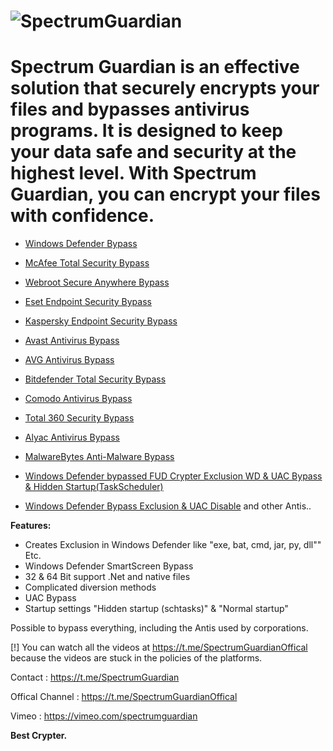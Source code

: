 <body>
    <div class="center">
        <h1>
      <img src="https://i.ibb.co/74xZ9Jk/Spectrum-Guardian.jpg" alt="SpectrumGuardian"></h1>
    </div>
<h1 tabindex="-1" class="heading-element" dir="auto">Spectrum Guardian is an effective solution that securely encrypts your files and bypasses antivirus programs. It is designed to keep your data safe and security at the highest level. With Spectrum Guardian, you can encrypt your files with confidence.</h1>

- [Windows Defender Bypass](https://youtu.be/L25yqHB_tjo)
- [McAfee Total Security Bypass](https://www.youtube.com/watch?v=XrHcoP-I33c)
- [Webroot Secure Anywhere Bypass](https://www.youtube.com/watch?v=cjlTo9kCuho)
- [Eset Endpoint Security Bypass](https://www.youtube.com/watch?v=mvv2apNKIGQ)
- [Kaspersky Endpoint Security Bypass](https://www.youtube.com/watch?v=Y89tSbXGqWU)
- [Avast Antivirus Bypass](https://youtu.be/iD4TE2aOkU8)
- [AVG Antivirus Bypass](https://youtu.be/nxlF01tXTWw)
- [Bitdefender Total Security Bypass](https://youtu.be/BxvS6I2apnE)
- [Comodo Antivirus Bypass](https://youtu.be/dXUh1OU8Q4g)
- [Total 360 Security Bypass](https://vimeo.com/930833348)
- [Alyac Antivirus Bypass](https://vimeo.com/930833348)
- [MalwareBytes Anti-Malware Bypass](https://youtu.be/zYmJrcZ-Brw)

- [Windows Defender bypassed FUD Crypter Exclusion WD & UAC Bypass & Hidden Startup(TaskScheduler)](https://youtu.be/lYslg6iPHMk)
- [Windows Defender Bypass Exclusion & UAC Disable](https://youtu.be/DTTYB76lyqc) and other Antis..


<strong>Features:</strong><br>
- Creates Exclusion in Windows Defender like "exe, bat, cmd,  jar, py, dll"" Etc.<br>
- Windows Defender SmartScreen Bypass<br>
- 32 & 64 Bit support .Net and native files<br>
- Complicated diversion methods<br>
- UAC Bypass<br>
- Startup settings "Hidden startup (schtasks)" & "Normal startup"<br>

Possible to bypass everything, including the Antis used by corporations.<br>

[!] You can watch all the videos at https://t.me/SpectrumGuardianOffical because the videos are stuck in the policies of the platforms.<br>

   <p dir="auto">Contact : <a href="https://t.me/SpectrumGuardian" rel="nofollow">https://t.me/SpectrumGuardian</a></p>
   <p dir="auto">Offical Channel : <a href="https://t.me/SpectrumGuardianOffical" rel="nofollow">https://t.me/SpectrumGuardianOffical</a></p>
   <p dir="auto">Vimeo : <a href="https://vimeo.com/spectrumguardian" rel="nofollow">https://vimeo.com/spectrumguardian</a></p>

<strong>Best Crypter.</strong>
